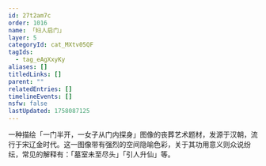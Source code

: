 ```yaml
---
id: 27t2am7c
order: 1016
name: 「妇人启门」
layer: 5
categoryId: cat_MXtv05QF
tagIds:
  - tag_eAgXxyKy
aliases: []
titledLinks: []
parent: ""
relatedEntries: []
timelineEvents: []
nsfw: false
lastUpdated: 1758087125
---
```


一种描绘「一门半开，一女子从门内探身」图像的丧葬艺术题材，发源于汉朝，流行于宋辽金时代。这一图像带有强烈的空间隐喻色彩，关于其功用意义则众说纷纭，常见的解释有：「墓室未至尽头」「引人升仙」等。
